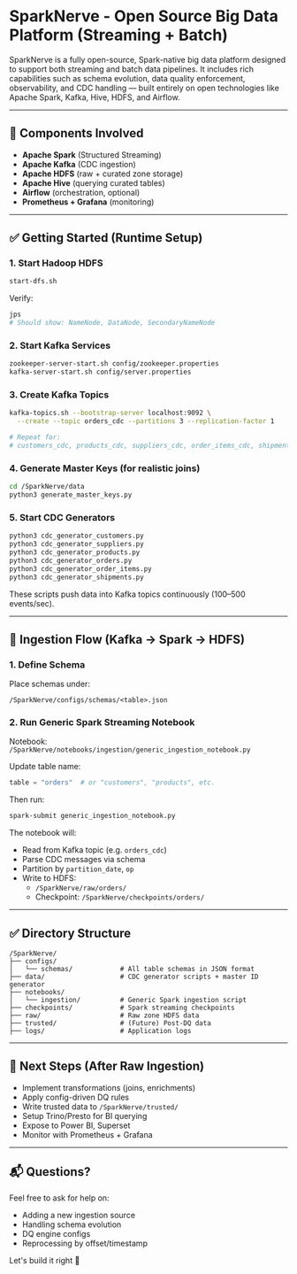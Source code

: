 # SparkNerve - Open Source Big Data Platform (Streaming + Batch)

SparkNerve is a fully open-source, Spark-native big data platform designed to support both streaming and batch data pipelines. It includes rich capabilities such as schema evolution, data quality enforcement, observability, and CDC handling — built entirely on open technologies like Apache Spark, Kafka, Hive, HDFS, and Airflow.

---

## 🔧 Components Involved

- **Apache Spark** (Structured Streaming)
- **Apache Kafka** (CDC ingestion)
- **Apache HDFS** (raw + curated zone storage)
- **Apache Hive** (querying curated tables)
- **Airflow** (orchestration, optional)
- **Prometheus + Grafana** (monitoring)

---

## ✅ Getting Started (Runtime Setup)

### 1. Start Hadoop HDFS
```bash
start-dfs.sh
```
Verify:
```bash
jps
# Should show: NameNode, DataNode, SecondaryNameNode
```

### 2. Start Kafka Services
```bash
zookeeper-server-start.sh config/zookeeper.properties
kafka-server-start.sh config/server.properties
```

### 3. Create Kafka Topics
```bash
kafka-topics.sh --bootstrap-server localhost:9092 \
  --create --topic orders_cdc --partitions 3 --replication-factor 1

# Repeat for:
# customers_cdc, products_cdc, suppliers_cdc, order_items_cdc, shipments_cdc
```

### 4. Generate Master Keys (for realistic joins)
```bash
cd /SparkNerve/data
python3 generate_master_keys.py
```

### 5. Start CDC Generators
```bash
python3 cdc_generator_customers.py
python3 cdc_generator_suppliers.py
python3 cdc_generator_products.py
python3 cdc_generator_orders.py
python3 cdc_generator_order_items.py
python3 cdc_generator_shipments.py
```

These scripts push data into Kafka topics continuously (100–500 events/sec).

---

## 🔁 Ingestion Flow (Kafka → Spark → HDFS)

### 1. Define Schema
Place schemas under:
```
/SparkNerve/configs/schemas/<table>.json
```

### 2. Run Generic Spark Streaming Notebook
Notebook: `/SparkNerve/notebooks/ingestion/generic_ingestion_notebook.py`

Update table name:
```python
table = "orders"  # or "customers", "products", etc.
```

Then run:
```bash
spark-submit generic_ingestion_notebook.py
```

The notebook will:
- Read from Kafka topic (e.g. `orders_cdc`)
- Parse CDC messages via schema
- Partition by `partition_date`, `op`
- Write to HDFS:
  - `/SparkNerve/raw/orders/`
  - Checkpoint: `/SparkNerve/checkpoints/orders/`

---

## ✅ Directory Structure

```
/SparkNerve/
├── configs/
│   └── schemas/            # All table schemas in JSON format
├── data/                   # CDC generator scripts + master ID generator
├── notebooks/
│   └── ingestion/          # Generic Spark ingestion script
├── checkpoints/            # Spark streaming checkpoints
├── raw/                    # Raw zone HDFS data
├── trusted/                # (Future) Post-DQ data
├── logs/                   # Application logs
```

---

## 🚀 Next Steps (After Raw Ingestion)

- Implement transformations (joins, enrichments)
- Apply config-driven DQ rules
- Write trusted data to `/SparkNerve/trusted/`
- Setup Trino/Presto for BI querying
- Expose to Power BI, Superset
- Monitor with Prometheus + Grafana

---

## 📬 Questions?
Feel free to ask for help on:
- Adding a new ingestion source
- Handling schema evolution
- DQ engine configs
- Reprocessing by offset/timestamp

Let's build it right 🚀
